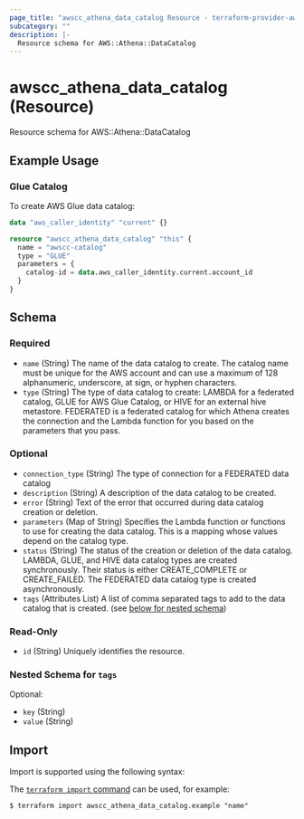 ```yaml
---
page_title: "awscc_athena_data_catalog Resource - terraform-provider-awscc"
subcategory: ""
description: |-
  Resource schema for AWS::Athena::DataCatalog
---
```


# awscc_athena_data_catalog (Resource)

Resource schema for AWS::Athena::DataCatalog

## Example Usage

### Glue Catalog
To create AWS Glue data catalog:
```terraform
data "aws_caller_identity" "current" {}

resource "awscc_athena_data_catalog" "this" {
  name = "awscc-catalog"
  type = "GLUE"
  parameters = {
    catalog-id = data.aws_caller_identity.current.account_id
  }
}
```

<!-- schema generated by tfplugindocs -->
## Schema

### Required

- `name` (String) The name of the data catalog to create. The catalog name must be unique for the AWS account and can use a maximum of 128 alphanumeric, underscore, at sign, or hyphen characters.
- `type` (String) The type of data catalog to create: LAMBDA for a federated catalog, GLUE for AWS Glue Catalog, or HIVE for an external hive metastore. FEDERATED is a federated catalog for which Athena creates the connection and the Lambda function for you based on the parameters that you pass.

### Optional

- `connection_type` (String) The type of connection for a FEDERATED data catalog
- `description` (String) A description of the data catalog to be created.
- `error` (String) Text of the error that occurred during data catalog creation or deletion.
- `parameters` (Map of String) Specifies the Lambda function or functions to use for creating the data catalog. This is a mapping whose values depend on the catalog type.
- `status` (String) The status of the creation or deletion of the data catalog. LAMBDA, GLUE, and HIVE data catalog types are created synchronously. Their status is either CREATE_COMPLETE or CREATE_FAILED. The FEDERATED data catalog type is created asynchronously.
- `tags` (Attributes List) A list of comma separated tags to add to the data catalog that is created. (see [below for nested schema](#nestedatt--tags))

### Read-Only

- `id` (String) Uniquely identifies the resource.

<a id="nestedatt--tags"></a>
### Nested Schema for `tags`

Optional:

- `key` (String)
- `value` (String)

## Import

Import is supported using the following syntax:

The [`terraform import` command](https://developer.hashicorp.com/terraform/cli/commands/import) can be used, for example:

```shell
$ terraform import awscc_athena_data_catalog.example "name"
```